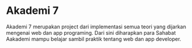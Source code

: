 # Akademi 7
Akademi 7 merupakan project dari implementasi semua teori yang dijarkan mengenai web dan app programing. Dari sini diharapkan para Sahabat Aakademi mampu belajar sambil praktik tentang web dan app developer.
